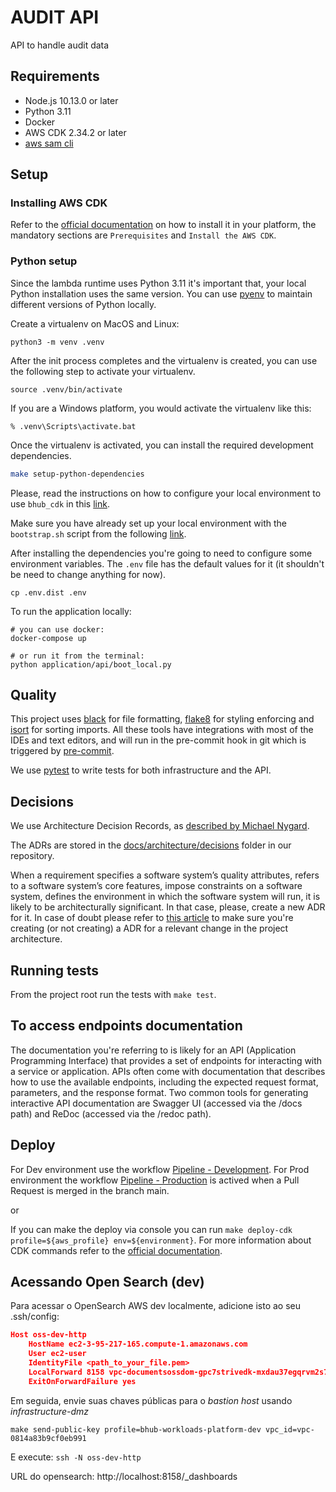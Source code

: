 # AUDIT API

API to handle audit data

## Requirements

- Node.js 10.13.0 or later
- Python 3.11
- Docker
- AWS CDK 2.34.2 or later
- [aws sam cli](https://docs.aws.amazon.com/serverless-application-model/latest/developerguide/serverless-cdk-getting-started.html)

## Setup

### Installing AWS CDK

Refer to the [official documentation](https://docs.aws.amazon.com/cdk/latest/guide/getting_started.html) on how to install it in your platform, the mandatory sections are `Prerequisites` and `Install the AWS CDK`.

### Python setup

Since the lambda runtime uses Python 3.11 it's important that, your local Python installation uses the same version. You can use [pyenv](https://github.com/pyenv/pyenv) to maintain different versions of Python locally.

Create a virtualenv on MacOS and Linux:

```
python3 -m venv .venv
```

After the init process completes and the virtualenv is created, you can use the following
step to activate your virtualenv.

```
source .venv/bin/activate
```

If you are a Windows platform, you would activate the virtualenv like this:

```
% .venv\Scripts\activate.bat
```

Once the virtualenv is activated, you can install the required development dependencies.

```bash
make setup-python-dependencies
```

Please, read the instructions on how to configure your local environment to use `bhub_cdk` in this [link](https://github.com/BHubAI/bhub_cdk#instala%C3%A7%C3%A3o).

Make sure you have already set up your local environment with the `bootstrap.sh` script from the following [link](https://github.com/BHubAI/dev-bootstrap#bootstrap).

After installing the dependencies you're going to need to configure some environment variables. The `.env` file has the default values for it (it shouldn't be need to change anything for now).

```
cp .env.dist .env
```

To run the application locally:

```
# you can use docker:
docker-compose up

# or run it from the terminal:
python application/api/boot_local.py
```

## Quality

This project uses [black](https://github.com/psf/black) for file formatting, [flake8](https://flake8.pycqa.org/en/latest/) for styling enforcing and [isort](https://github.com/PyCQA/isort) for sorting imports. All these tools have integrations with most of the IDEs and text editors, and will run in the pre-commit hook in git which is triggered by [pre-commit](https://pre-commit.com/).

We use [pytest](https://docs.pytest.org/en/6.2.x/) to write tests for both infrastructure and the API.

## Decisions

We use Architecture Decision Records, as [described by Michael Nygard](https://cognitect.com/blog/2011/11/15/documenting-architecture-decisions).

The ADRs are stored in the [docs/architecture/decisions](https://github.com/BHubAI/hub-account-manager-api/tree/main/docs/architecture/decisions) folder in our repository.

When a requirement specifies a software system’s quality attributes, refers to a software system’s core features, impose constraints on a software system, defines the environment in which the software system will run, it is likely to be architecturally significant. In that case, please, create a new ADR for it. In case of doubt please refer to [this article](https://en.wikipedia.org/wiki/Architecturally_significant_requirements) to make sure you're creating (or not creating) a ADR for a relevant change in the project architecture.

## Running tests

From the project root run the tests with `make test`.

## To access endpoints documentation

The documentation you're referring to is likely for an API (Application Programming Interface) that provides a set of endpoints for interacting with a service or application. APIs often come with documentation that describes how to use the available endpoints, including the expected request format, parameters, and the response format. Two common tools for generating interactive API documentation are Swagger UI (accessed via the /docs path) and ReDoc (accessed via the /redoc path).

## Deploy

For Dev environment use the workflow [Pipeline - Development](https://github.com/BHubAI/documents-manager-api/blob/main/.github/workflows/pipeline-dev.yml).
For Prod environment the workflow [Pipeline - Production](https://github.com/BHubAI/documents-manager-api/blob/main/.github/workflows/pipeline-prod.yml) is actived when a Pull Request is merged in the branch main.

or

If you can make the deploy via console you can run `make deploy-cdk profile=${aws_profile} env=${environment}`. For more information about CDK commands refer to the [official documentation](https://docs.aws.amazon.com/cdk/latest/guide/cli.html).

## Acessando Open Search (dev)

Para acessar o OpenSearch AWS dev localmente, adicione isto ao seu .ssh/config:

```json
Host oss-dev-http
    HostName ec2-3-95-217-165.compute-1.amazonaws.com
    User ec2-user
    IdentityFile <path_to_your_file.pem>
    LocalForward 8158 vpc-documentsossdom-gpc7strivedk-mxdau37egqrvm2s7igxutytxs4.us-east-1.es.amazonaws.com:80
    ExitOnForwardFailure yes
```
Em seguida, envie suas chaves públicas para o _bastion host_ usando _infrastructure-dmz_

```
make send-public-key profile=bhub-workloads-platform-dev vpc_id=vpc-0814a83b9cf0eb991
```

E execute: `ssh -N oss-dev-http`

URL do opensearch: http://localhost:8158/\_dashboards
